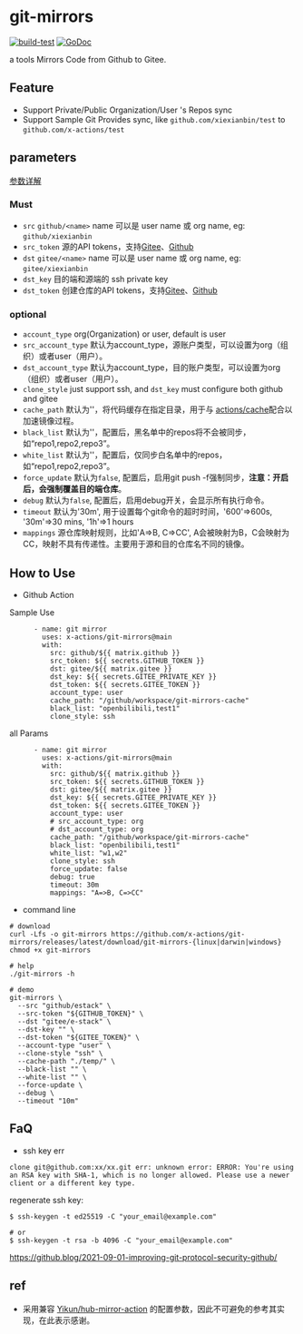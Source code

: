 # git-mirrors

[![build-test](https://github.com/x-actions/git-mirrors/actions/workflows/workflow.yaml/badge.svg)](https://github.com/x-actions/git-mirrors/actions/workflows/workflow.yaml)
[![GoDoc](https://godoc.org/github.com/x-actions/git-mirrors?status.svg)](https://pkg.go.dev/github.com/x-actions/git-mirrors)

a tools Mirrors Code from Github to Gitee.

## Feature

- Support Private/Public Organization/User 's Repos sync
- Support Sample Git Provides sync, like `github.com/xiexianbin/test` to `github.com/x-actions/test`

## parameters

[参数详解](https://github.com/Yikun/hub-mirror-action#%E5%8F%82%E6%95%B0%E8%AF%A6%E8%A7%A3)

### Must

- `src` `github/<name>` name 可以是 user name 或 org name, eg: `github/xiexianbin`
- `src_token` 源的API tokens，支持[Gitee](https://gitee.com/profile/personal_access_tokens)、[Github](https://gitee.com/profile/personal_access_tokens)
- `dst` `gitee/<name>` name 可以是 user name 或 org name, eg: `gitee/xiexianbin`
- `dst_key` 目的端和源端的 ssh private key
- `dst_token` 创建仓库的API tokens，支持[Gitee](https://gitee.com/profile/personal_access_tokens)、[Github](https://gitee.com/profile/personal_access_tokens)

### optional

- `account_type` org(Organization) or user, default is user
- `src_account_type` 默认为account_type，源账户类型，可以设置为org（组织）或者user（用户）。
- `dst_account_type` 默认为account_type，目的账户类型，可以设置为org（组织）或者user（用户）。
- `clone_style` just support ssh, and `dst_key` must configure both github and gitee
- `cache_path` 默认为''，将代码缓存在指定目录，用于与 [actions/cache](https://github.com/actions/cache)配合以加速镜像过程。
- `black_list` 默认为''，配置后，黑名单中的repos将不会被同步，如“repo1,repo2,repo3”。
- `white_list` 默认为''，配置后，仅同步白名单中的repos，如“repo1,repo2,repo3”。
- `force_update` 默认为`false`, 配置后，启用git push -f强制同步，**注意：开启后，会强制覆盖目的端仓库**。
- `debug` 默认为`false`, 配置后，启用debug开关，会显示所有执行命令。
- `timeout` 默认为'30m', 用于设置每个git命令的超时时间，'600'=>600s, '30m'=>30 mins, '1h'=>1 hours
- `mappings` 源仓库映射规则，比如'A=>B, C=>CC', A会被映射为B，C会映射为CC，映射不具有传递性。主要用于源和目的仓库名不同的镜像。

## How to Use

- Github Action

Sample Use

```
      - name: git mirror
        uses: x-actions/git-mirrors@main
        with:
          src: github/${{ matrix.github }}
          src_token: ${{ secrets.GITHUB_TOKEN }}
          dst: gitee/${{ matrix.gitee }}
          dst_key: ${{ secrets.GITEE_PRIVATE_KEY }}
          dst_token: ${{ secrets.GITEE_TOKEN }}
          account_type: user
          cache_path: "/github/workspace/git-mirrors-cache"
          black_list: "openbilibili,test1"
          clone_style: ssh
```

all Params

```
      - name: git mirror
        uses: x-actions/git-mirrors@main
        with:
          src: github/${{ matrix.github }}
          src_token: ${{ secrets.GITHUB_TOKEN }}
          dst: gitee/${{ matrix.gitee }}
          dst_key: ${{ secrets.GITEE_PRIVATE_KEY }}
          dst_token: ${{ secrets.GITEE_TOKEN }}
          account_type: user
          # src_account_type: org
          # dst_account_type: org
          cache_path: "/github/workspace/git-mirrors-cache"
          black_list: "openbilibili,test1"
          white_list: "w1,w2"
          clone_style: ssh
          force_update: false
          debug: true
          timeout: 30m
          mappings: "A=>B, C=>CC"
```

- command line

```
# download
curl -Lfs -o git-mirrors https://github.com/x-actions/git-mirrors/releases/latest/download/git-mirrors-{linux|darwin|windows}
chmod +x git-mirrors

# help
./git-mirrors -h

# demo
git-mirrors \
  --src "github/estack" \
  --src-token "${GITHUB_TOKEN}" \
  --dst "gitee/e-stack" \
  --dst-key "" \
  --dst-token "${GITEE_TOKEN}" \
  --account-type "user" \
  --clone-style "ssh" \
  --cache-path "./temp/" \
  --black-list "" \
  --white-list "" \
  --force-update \
  --debug \
  --timeout "10m"
```

## FaQ

- ssh key err

```
clone git@github.com:xx/xx.git err: unknown error: ERROR: You're using an RSA key with SHA-1, which is no longer allowed. Please use a newer client or a different key type.
```

regenerate ssh key:

```
$ ssh-keygen -t ed25519 -C "your_email@example.com"

# or
$ ssh-keygen -t rsa -b 4096 -C "your_email@example.com"
```

https://github.blog/2021-09-01-improving-git-protocol-security-github/

## ref

- 采用兼容 [Yikun/hub-mirror-action](https://github.com/Yikun/hub-mirror-action) 的配置参数，因此不可避免的参考其实现，在此表示感谢。

